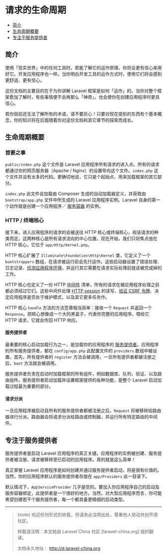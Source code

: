 # 请求的生命周期

- [简介](#introduction)
- [生命周期概要](#lifecycle-overview)
- [专注于服务提供者](#focus-on-service-providers)

<a name="introduction"></a>
## 简介

使用「现实世界」中的任何工具时，若能了解它的运作原理，你将会更有信心来用好它。开发应用程序也一样。当你明白开发工具的运作方式时，使用它们将会感到更舒适、更有信心。

这份文档的主要目的在于为你讲解 Laravel 框架是如何「运作」的。当你对整个框架愈加了解时，有些事情便不会再那么「神奇」，也会使你在创建应用程序时更具信心。

若你目前还无法了解所有的术语，请不要灰心！只要对现在提到的东西有个基本概念，你的知识将在后面随着你对这份文档和其它章节的探索而成长。

<a name="lifecycle-overview"></a>
## 生命周期概要

### 首要之事

`public/index.php` 这个文件是 Laravel 应用程序所有请求的进入点。所有的请求都通过你的网页服务器（Apache / Nginx）的设置导向这个文件。`index.php` 这个文件并没有太多的代码。更确切地说，它只是个起始点，用来加载框架的其它部分。

`index.php` 此文件会加载由 Composer 生成的自动加载器定义，并获取由 `bootstrap/app.php` 文件中所生成的 Laravel 应用程序实例。Laravel 自身的第一个动作就是创建一个应用程序／ [服务容器](/docs/{{version}}/container) 的实例。

### HTTP / 终端核心

接下来，进入应用程序的请求的会被送往 HTTP 核心或终端核心，视该请求的种类而定。这两种核心是所有请求流向的中心位置。现在开始，我们只将焦点放在 HTTP 核心，它位于 `app/Http/Kernel.php`。

HTTP 核心扩展了 `Illuminate\Foundation\Http\Kernel` 类，它定义了一个 `bootstrappers` 数组，在请求被运行前会先行运作。这些启动器设置了错误处理、日志记录、[侦测应用程序环境](/docs/{{version}}/installation#environment-configuration)，并运行其它需要在请求实际处理前就该被完成掉的工作。

HTTP 核心也定义了一份 HTTP [中间件](/docs/{{version}}/middleware) 清单，所有的请求在被应用程序处理之前都必须经过它们。这些中间件处理 [HTTP session](/docs/{{version}}/session) 的读写、[验证 CSRF 令牌](/docs/{{version}}/routing#csrf-protection)、决定应用程序是否处于维护模式，以及其它更多任务作。

HTTP 核心 `handle` 方法的方法签章相当简单：接收一个 `Request` 并返回一个 `Response`。把核心想像成一个大的黑盒子，代表你完整的应用程序。喂给它 HTTP 请求，它就会传回 HTTP 响应。

#### 服务提供者

最重要的核心启动加载行为之一，是加载你的应用程序的 [服务提供者](/docs/{{version}}/providers)。应用程序的所有服务提供者，都在 `config/app.php` 此配置文件的 `providers` 数组中被设置。首先，所有提供者的 `register` 方法会被调用，一旦所有提供者都被注册之后，`boot` 方法就会被调用。

服务提供者负责在启动时加载框架的所有组件，例如数据库、队列、验证、以及路由组件。服务提供者启动加载并设置框架提供的各种功能，是整个 Laravel 启动加载过程最为重要的部分。

#### 请求分派

一旦应用程序被启动且所有的服务提供者都被注册之后，`Request` 将被移转给路由器进行分派。路由器会将请求分派给路由或控制器，并运行所有特定路由的中间件。

<a name="focus-on-service-providers"></a>
## 专注于服务提供者

服务提供者是启动 Laravel 应用程序的真正关键。应用程序的实例被创建、服务提供者被注册、请求被移转至已启动的应用程序。真的就是这么简单！

真正掌握 Laravel 应用程序是如何创建并通过服务提供者启动，将是很有价值的。当然，你的应用程序默认的服务提供者存放在 `app/Providers` 此一目录下。

默认情况下，`AppServiceProvider` 几乎是空的。要加入你应用程序自己的启动及服务容器绑定，此提供者是一个很好的地方。当然，对大型应用程序而言，你可能希望创建若干个服务提供者，每一个都具备更精细的启动类型。





--- 

> {note} 欢迎任何形式的转载，但请务必注明出处，尊重他人劳动共创开源社区。
> 
> 转载请注明：本文档由 Laravel China 社区 [laravel-china.org] 组织翻译。
> 
> 文档永久地址： http://d.laravel-china.org